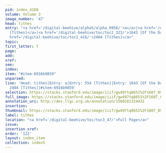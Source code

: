 ```yaml
---
pid: index_4160
volume: Volume 3
image_number: '47'
head: tithes
entry: "<a href='/digital-beehive/alpha5/alpha_0958/'>a</a>|<a href='/digital-beehive/num3/num_0701'>554
  [Tithes]</a>|<a href='/digital-beehive/toc/toc2_323/'>1643 [Of the Duty of Tithes]</a>|<a
  href='/digital-beehive/toc/toc2_416/'>2404 [Tithes]</a>"
topic: 
first_letter: T
page: 
add: 
xref: 
see: 
index: 
item: "#item-6916b9859"
unparsed: 
line: 'Head: tithes|Entry: a|Entry: 554 [Tithes]|Entry: 1643 [Of the Duty of Tithes]|Entry:
  2404 [Tithes]|#item-6916b9859'
selection: https://stacks.stanford.edu/image/iiif/gw497tq8651%2F1607_0990/1592,3029,679,167/full/0/default.jpg
full_image: https://stacks.stanford.edu/image/iiif/gw497tq8651%2F1607_0990/full/full/0/default.jpg
annotation_uri: http://dev.llgc.org.uk/annotation/1560281324432
insertion: 
thumbnail: https://stacks.stanford.edu/image/iiif/gw497tq8651%2F1607_0990/1592,3029,679,167/150,/0/default.jpg
label: tithes
location: "<a href='/digital-beehive/toc/toc3_47/'>Full Page</a>"
issue: 
insertion_xref: 
order: '122'
layout: index_item
collection: index5
---
```

